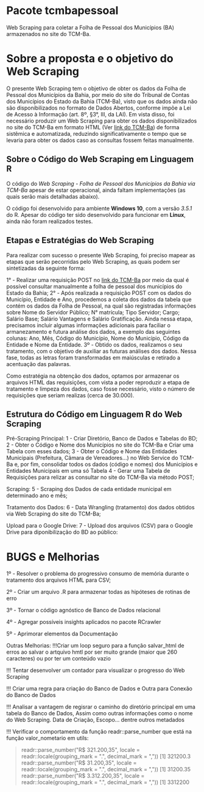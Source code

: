 # Pacote tcmbapessoal
Web Scraping para coletar a Folha de Pessoal dos Municípios (BA) armazenados no site do TCM-Ba.

# Sobre a proposta e o objetivo do Web Scraping

O presente Web Scraping tem o objetivo de obter os dados da Folha de Pessoal dos Municípios da Bahia, por meio do site do Tribunal de Contas dos Municípios do Estado da Bahia (TCM-Ba), visto que os dados ainda não são disponibilizados no formato de Dados Abertos, conforme impõe a Lei de Acesso à Informação (art. 8º, §3°, III, da LAI). Em vista disso, foi necessário produzir um Web Scraping para obter os dados disponibilizados no site do TCM-Ba em formato HTML (Ver [link do TCM-Ba](http://www.tcm.ba.gov.br/portal-da-cidadania/pessoal/)) de forma sistêmica e automatizada, reduzindo significativamente o tempo que se levaria para obter os dados caso as consultas fossem feitas manualmente.


## Sobre o Código do Web Scraping em Linguagem R

O código do *Web Scraping - Folha de Pessoal dos Municípios da Bahia via TCM-Ba* apesar de estar operacional, ainda faltam implementações (as quais serão mais detalhadas abaixo).

O código foi desenvolvido para ambiente **Windows 10**, com a versão *3.5.1* do R. Apesar do código ter sido desenvolvido para funcionar em **Linux**, ainda não foram realizados testes.


## Etapas e Estratégias do Web Scraping

Para realizar com sucesso o presente Web Scraping, foi preciso mapear as etapas que serão pecorridas pelo Web Scraping, as quais podem ser sintetizadas da seguinte forma:

1° - Realizar uma requisição POST no [link do TCM-Ba](http://www.tcm.ba.gov.br/portal-da-cidadania/pessoal/) por meio da qual é possível consultar manualmente a folha de pessoal dos municípios do Estado da Bahia;
2° - Após realizada a requisição POST com os dados do Município, Entidade e Ano, procedemos a coleta dos dados da tabela que contém os dados da Folha de Pessoal, na qual são registradas informações sobre Nome do Servidor Público; N° matrícula; Tipo Servidor; Cargo; Salário Base; Salário Vantagens e Salário Gratificação. Ainda nessa etapa, precisamos incluir algumas informações adicionais para faciliar o armanezamento e futura análise dos dados, a exemplo das seguintes colunas: Ano, Mês, Código do Município, Nome do Município, Código da Entidade e Nome da Entidade.
3º - Obtido os dados, realizamos o seu tratamento, com o objetivo de auxiliar as futuras análises dos dados. Nessa fase, todas as letras foram transformadas em maiúsculas e retirado a acentuação das palavras.

Como estratégia na obtenção dos dados, optamos por armazenar os arquivos HTML das requisições, com vista a poder reproduzir a etapa de tratamento e limpeza dos dados, caso fosse necessário, visto o número de requisições que seriam realizas (cerca de 30.000).

## Estrutura do Código em Linguagem R do Web Scraping

Pré-Scraping Principal:
1 - Criar Diretório, Banco de Dados e Tabelas do BD;
2 - Obter o Código e Nome dos Municípios no site do TCM-Ba e Criar uma Tabela com esses dados;
3 - Obter o Código e Nome das Entidades Municipais (Prefeitura, Câmara de Vereadores...) no Web Service do TCM-Ba e, por fim, consolidar todos os dados (código e nomes) dos Municípios e Entidades Municipais em uma só Tabela
4 - Gerar uma Tabela de Requisições para relizar as consultar no site do TCM-Ba via método POST;

Scraping:
5 - Scraping dos Dados de cada entidade municipal em determinado ano e mês;

Tratamento dos Dados:
6 - Data Wrangling (tratamento) dos dados obtidos via Web Scraping do site do TCM-Ba;

Upload para o Google Drive:
7 - Upload dos arquivos (CSV) para o Google Drive para diponibilização do BD ao público:


# BUGS e Melhorias

1º - Resolver o problema do progressivo consumo de memória durante o tratamento dos arquivos HTML para CSV;

2º - Criar um arquivo .R para armazenar todas as hipóteses de rotinas de erro

3º - Tornar o código agnóstico de Banco de Dados relacional

4º - Agregar possíveis insights aplicados no pacote RCrawler

5º - Aprimorar elementos da Documentação

Outras Melhorias:
!!!Criar um loop seguro para a função salvar_html de erros ao salvar o artquivo hmtl por ser muito grande (maior que 260 caracteres) ou por ter um conteúdo vazio

!!! Tentar desenvolver um contador para visualizar o progresso do Web Scraping

!!! Criar uma regra para criação do Banco de Dados e Outra para Conexão do Banco de Dados

!!! Analisar a vantagem de regisrar o caminho do diretório principal em uma tabela do Banco de Dados,
Assim como outras informações como o nome do Web Scraping. Data de Criação, Escopo... dentre outros metadados

!!! Verificar o comportamento da função readr::parse_number que está na função valor_nometario em utils:
> readr::parse_number("R$ 321.200,35", locale = readr::locale(grouping_mark = ".", decimal_mark = ","))
[1] 321200.3
> readr::parse_number("R$ 31.200,35", locale = readr::locale(grouping_mark = ".", decimal_mark = ","))
[1] 31200.35
> readr::parse_number("R$ 3.312.200,35", locale = readr::locale(grouping_mark = ".", decimal_mark = ","))
[1] 3312200